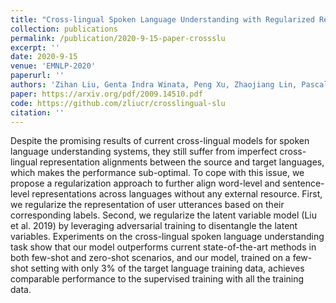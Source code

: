 ```yaml
---
title: "Cross-lingual Spoken Language Understanding with Regularized Representation Alignment"
collection: publications
permalink: /publication/2020-9-15-paper-crossslu
excerpt: ''
date: 2020-9-15
venue: 'EMNLP-2020'
paperurl: ''
authors: 'Zihan Liu, Genta Indra Winata, Peng Xu, Zhaojiang Lin, Pascale Fung'
paper: https://arxiv.org/pdf/2009.14510.pdf
code: https://github.com/zliucr/crosslingual-slu
citation: ''
---
```

Despite the promising results of current cross-lingual models for spoken language understanding systems, they still suffer from imperfect cross-lingual representation alignments between the source and target languages, which makes the performance sub-optimal. To cope with this issue, we propose a regularization approach to further align word-level and sentence-level representations across languages without any external resource. First, we regularize the representation of user utterances based on their corresponding labels. Second, we regularize the latent variable model (Liu et al. 2019) by leveraging adversarial training to disentangle the latent variables. Experiments on the cross-lingual spoken language understanding task show that our model outperforms current state-of-the-art methods in both few-shot and zero-shot scenarios, and our model, trained on a few-shot setting with only 3\% of the target language training data, achieves comparable performance to the supervised training with all the training data.

